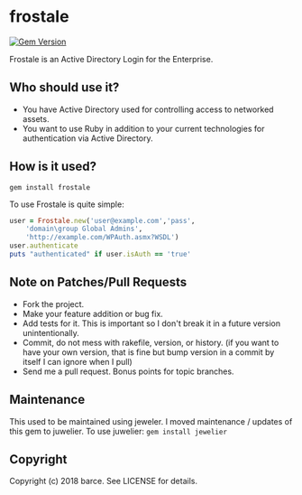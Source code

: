 # frostale

[![Gem Version](https://badge.fury.io/rb/frostale.svg)](https://badge.fury.io/rb/frostale)

Frostale is an Active Directory Login for the Enterprise.

## Who should use it?

* You have Active Directory used for controlling access to networked assets.
* You want to use Ruby in addition to your current technologies for 
authentication via Active Directory.

## How is it used?

`gem install frostale`

To use Frostale is quite simple:

```ruby
user = Frostale.new('user@example.com','pass', 
	'domain\group Global Admins',
	'http://example.com/WPAuth.asmx?WSDL')
user.authenticate
puts "authenticated" if user.isAuth == 'true'
```


## Note on Patches/Pull Requests
 
* Fork the project.
* Make your feature addition or bug fix.
* Add tests for it. This is important so I don't break it in a
  future version unintentionally.
* Commit, do not mess with rakefile, version, or history.
  (if you want to have your own version, that is fine but bump version in a commit by itself I can ignore when I pull)
* Send me a pull request. Bonus points for topic branches.

## Maintenance
This used to be maintained using jeweler.
I moved maintenance / updates of this gem to juwelier.
To use juwelier:
`gem install jewelier`

## Copyright

Copyright (c) 2018 barce. See LICENSE for details.
